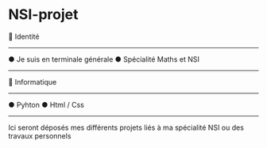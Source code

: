 # NSI-projet

🧑 Identité
_____________
● Je suis en terminale générale 
● Spécialité Maths et NSI
_____

👾 Informatique 
_____________
● Pyhton
● Html / Css
_____________
Ici seront déposés mes différents projets liés à ma spécialité NSI ou des travaux personnels
